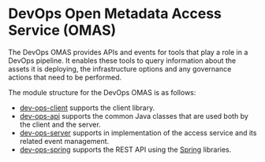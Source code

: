 <!-- SPDX-License-Identifier: CC-BY-4.0 -->
<!-- Copyright Contributors to the ODPi Egeria project. -->

# DevOps Open Metadata Access Service (OMAS)

The DevOps OMAS provides APIs and events for tools that play a role in a
DevOps pipeline.  It enables these tools to query information about the assets it
is deploying, the infrastructure options and any governance actions that need
to be performed.

The module structure for the DevOps OMAS is as follows:

* [dev-ops-client](dev-ops-client) supports the client library.
* [dev-ops-api](dev-ops-api) supports the common Java classes that are used both by the client and the server.
* [dev-ops-server](dev-ops-server) supports in implementation of the access service and its related event management.
* [dev-ops-spring](dev-ops-spring) supports the REST API using the [Spring](../../../developer-resources/Spring.md) libraries.
